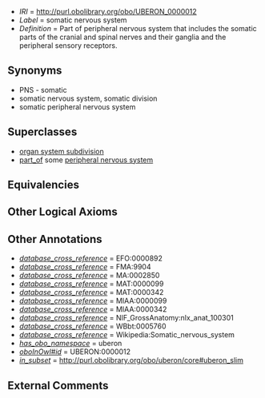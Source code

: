  * *IRI* = http://purl.obolibrary.org/obo/UBERON_0000012
 * *Label* = somatic nervous system
 * *Definition* = Part of peripheral nervous system that includes the somatic parts of the cranial and spinal nerves and their ganglia and the peripheral sensory receptors.

## Synonyms

 * PNS - somatic
 * somatic nervous system, somatic division
 * somatic peripheral nervous system

## Superclasses

 * [organ system subdivision](../../UBERON/16/UBERON_0011216.md)
 * [part_of](../../BFO/50/BFO_0000050.md) some [peripheral nervous system](../../UBERON/10/UBERON_0000010.md)

## Equivalencies


## Other Logical Axioms


## Other Annotations

 * *[database_cross_reference](../../ef/oboInOwl#hasDbXref.md)* = EFO:0000892
 * *[database_cross_reference](../../ef/oboInOwl#hasDbXref.md)* = FMA:9904
 * *[database_cross_reference](../../ef/oboInOwl#hasDbXref.md)* = MA:0002850
 * *[database_cross_reference](../../ef/oboInOwl#hasDbXref.md)* = MAT:0000099
 * *[database_cross_reference](../../ef/oboInOwl#hasDbXref.md)* = MAT:0000342
 * *[database_cross_reference](../../ef/oboInOwl#hasDbXref.md)* = MIAA:0000099
 * *[database_cross_reference](../../ef/oboInOwl#hasDbXref.md)* = MIAA:0000342
 * *[database_cross_reference](../../ef/oboInOwl#hasDbXref.md)* = NIF_GrossAnatomy:nlx_anat_100301
 * *[database_cross_reference](../../ef/oboInOwl#hasDbXref.md)* = WBbt:0005760
 * *[database_cross_reference](../../ef/oboInOwl#hasDbXref.md)* = Wikipedia:Somatic_nervous_system
 * *[has_obo_namespace](../../ce/oboInOwl#hasOBONamespace.md)* = uberon
 * *[oboInOwl#id](../../id/oboInOwl#id.md)* = UBERON:0000012
 * *[in_subset](../../et/oboInOwl#inSubset.md)* = http://purl.obolibrary.org/obo/uberon/core#uberon_slim

## External Comments


